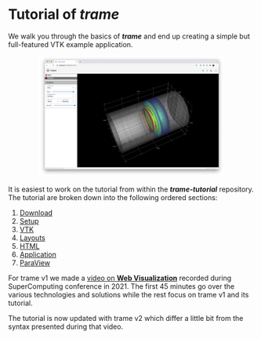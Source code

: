 # Tutorial of ***trame***

We walk you through the basics of ***trame*** and end up creating a simple but full-featured VTK example application.

<p style="text-align:center;"><img src="../images/tutorial-example.jpg" alt="Example VTK Application" style="width: 75%; height: 75%"></p>

It is easiest to work on the tutorial from within the ***trame-tutorial*** repository. The tutorial are broken down into the following ordered sections:

1. [Download](./tutorial-download.html)
2. [Setup](./tutorial-setup-vtk.html)
3. [VTK](./tutorial-vtk.html)
4. [Layouts](./tutorial-layouts.html)
5. [HTML](./tutorial-html.html)
6. [Application](./tutorial-application.html)
7. [ParaView](./tutorial-paraview.html)

For trame v1 we made a [video on __Web Visualization__](https://vimeo.com/651667960) recorded during  SuperComputing conference in 2021. The first 45 minutes go over the various technologies and solutions while the rest focus on trame v1 and its tutorial.

The tutorial is now updated with trame v2 which differ a little bit from the syntax presented during that video.
